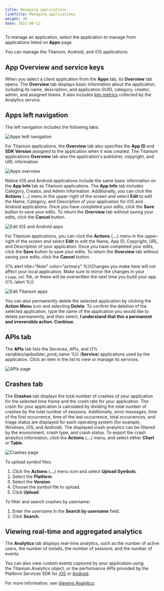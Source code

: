 ```yaml
---
title: Managing applications
linkTitle: Managing applications
weight: 30
date: 2021-08-12
---
```


To manage an application, select the application to manage from applications listed on **Apps** page.

You can manage the Titanium, Android, and iOS applications.

## App Overview and service keys

When you select a client application from the **Apps** tab, its **Overview** tab opens. The **Overview** tab displays basic information about the application, including its name, description, and application GUID, category, creator, admin, and assigned teams. It also includes [key metrics](/docs/management_guide/managing_applications/viewing_metrics/) collected by the Analytics service.

## Apps left navigation

The left navigation includes the following tabs:

![Apps ledt navigation](/Images/titanium_apps_left_menu.png)

For Titanium applications, the **Overview** tab also specifies the **App ID** and **SDK Version** assigned to the application when it was created. The Titanium applications **Overview** tab also the application's publisher, copyright, and URL information.

![Apps overview](/Images/app_overview_latest.png)

Native iOS and Android applications include the same basic information on the **App Info** tab as Titanium applications. The **App Info** tab includes Category, Creator, and Admin information. Additionally, you can click the **Actions** (**...**) menu in the upper-right of the screen and select **Edit** to edit the Name, Category, and Description of your application for iOS and Android applications. Once you have completed your edits, click the **Save** button to save your edits. To return the **Overview** tab without saving your edits, click the **Cancel** button.

![Edit iOS and Android apps](/Images/edit_app.png)

For Titanium applications, you can click the **Actions** (**...**) menu in the upper-right of the screen and select **Edit** to edit the Name, App ID, Copyright, URL, and Description of your application. Once you have completed your edits, click the **Save** button to save your edits. To return the **Overview** tab without saving your edits, click the **Cancel** button.

{{% alert title="Note" color="primary" %}}Changes you make here will not affect your local application. Make sure to mirror the changes in your `tiapp.xml` file, or these will be overwritten the next time you build your app.{{% /alert %}}

![Edit Titanium apps](/Images/edit_titanium_app.png)

You can also permanently delete the selected application by clicking the **Action Menu** icon and selecting **Delete**. To confirm the deletion of the selected application, type the name of the application you would like to delete permanently, and then select, **I understand that this a permanent and irreversible action. Continue**.

## APIs tab

The **APIs** tab lists the Services, APIs, and {{% variables/apibuilder_prod_name %}} (**Service**) applications used by the application. Click an item in the list to view or manage its services.

![APIs page](/Images/apis_latest.png)

## Crashes tab

The **Crashes** tab displays the total number of crashes of your application for the selected time frame and the crash rate for your application. The crash for your application is calculated by dividing the total number of crashes by the total number of sessions. Additionally, error messages, time of the first occurrence, time of the last occurrence, total occurrences, and triage status are displayed for each operating system (for example, Windows, iOS, and Android). The displayed crash analytics can be filtered by the environment, crash type, and crash status. To export the crash analytics information, click the **Actions** (**...**) menu, and select either **Chart** or **Table**.

![Crashes page](/Images/crashes.png)

To upload symbol files:

1. Click the **Actions** (**...**) menu icon and select **Upload Symbols**.
2. Select the **Platform**.
3. Select the **Version**.
4. Choose the symbol file to upload.
5. Click **Upload**.

To filter and search crashes by username:

1. Enter the username in the **Search by username** field.
2. Click **Search.**

## Viewing real-time and aggregated analytics

The **Analytics** tab displays real-time analytics, such as the number of active users, the number of installs, the number of sessions, and the number of events.

You can also view custom events captured by your application using the Titanium.Analytics object, or the performance APIs provided by the Platform Services SDK for [iOS](https://docs.axway.com/bundle/Amplify_Appcelerator_Services_allOS_en/page/aps_analytics_for_ios.html) or [Android](https://docs.axway.com/bundle/Amplify_Appcelerator_Services_allOS_en/page/aps_analytics_for_android.html).

For more information, see [Viewing Analytics](/docs/management_guide/managing_applications/viewing_analytics/).
